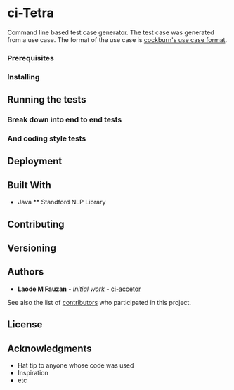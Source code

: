 # ci-Tetra
Command line based test case generator. The test case was generated from a use case. The format of the use case is [cockburn's use case format](http://faculty.washington.edu/jtenenbg/courses/360/f02/project/usecaseguidelines.html).


### Prerequisites


### Installing


## Running the tests



### Break down into end to end tests



### And coding style tests



## Deployment



## Built With

* Java
** Standford NLP Library 

## Contributing

## Versioning


## Authors

* **Laode M Fauzan** - *Initial work* - [ci-accetor](https://github.com/LaodeMFauzan)

See also the list of [contributors](https://github.com/your/project/contributors) who participated in this project.

## License



## Acknowledgments

* Hat tip to anyone whose code was used
* Inspiration
* etc
